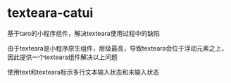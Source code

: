 # texteara-catui
基于taro的小程序组件，解决texteara使用过程中的缺陷

由于texteara是小程序原生组件，层级最高，导致texteara会位于浮动元素之上，因此提供一个texteara组件解决以上问题


使用text和texteara标示多行文本输入状态和未输入状态
